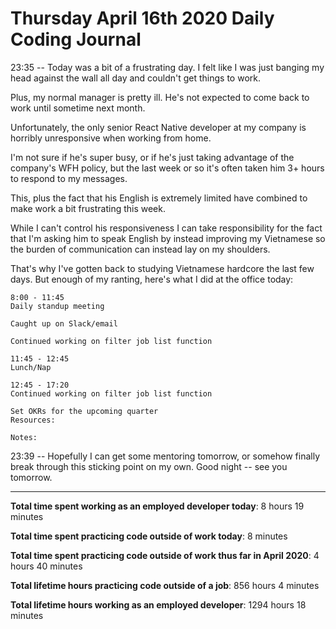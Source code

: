 # Thursday April 16th 2020 Daily Coding Journal

23:35 -- Today was a bit of a frustrating day. I felt like I was just banging my head against the wall all day and couldn't get things to work.

Plus, my normal manager is pretty ill. He's not expected to come back to work until sometime next month.

Unfortunately, the only senior React Native developer at my company is horribly unresponsive when working from home.

I'm not sure if he's super busy, or if he's just taking advantage of the company's WFH policy, but the last week or so it's often taken him 3+ hours to respond to my messages.

This, plus the fact that his English is extremely limited have combined to make work a bit frustrating this week.

While I can't control his responsiveness I can take responsibility for the fact that I'm asking him to speak English by instead improving my Vietnamese so the burden of communication can instead lay on my shoulders.

That's why I've gotten back to studying Vietnamese hardcore the last few days. But enough of my ranting, here's what I did at the office today:
```
8:00 - 11:45
Daily standup meeting

Caught up on Slack/email

Continued working on filter job list function

11:45 - 12:45
Lunch/Nap

12:45 - 17:20
Continued working on filter job list function

Set OKRs for the upcoming quarter
Resources:

Notes:
```
23:39 -- Hopefully I can get some mentoring tomorrow, or somehow finally break through this sticking point on my own. Good night -- see you tomorrow.

___
**Total time spent working as an employed developer today**: 8 hours 19 minutes

**Total time spent practicing code outside of work today**: 8 minutes

**Total time spent practicing code outside of work thus far in April 2020**: 4 hours 40 minutes

**Total lifetime hours practicing code outside of a job**: 856 hours 4 minutes

**Total lifetime hours working as an employed developer**: 1294 hours 18 minutes